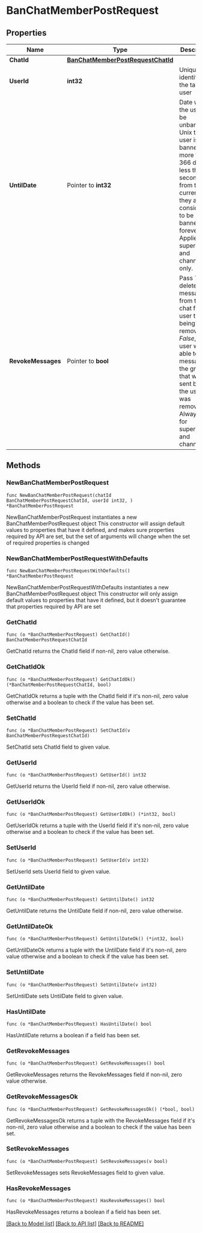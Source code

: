 # BanChatMemberPostRequest

## Properties

Name | Type | Description | Notes
------------ | ------------- | ------------- | -------------
**ChatId** | [**BanChatMemberPostRequestChatId**](BanChatMemberPostRequestChatId.md) |  | 
**UserId** | **int32** | Unique identifier of the target user | 
**UntilDate** | Pointer to **int32** | Date when the user will be unbanned; Unix time. If user is banned for more than 366 days or less than 30 seconds from the current time they are considered to be banned forever. Applied for supergroups and channels only. | [optional] 
**RevokeMessages** | Pointer to **bool** | Pass *True* to delete all messages from the chat for the user that is being removed. If *False*, the user will be able to see messages in the group that were sent before the user was removed. Always *True* for supergroups and channels. | [optional] 

## Methods

### NewBanChatMemberPostRequest

`func NewBanChatMemberPostRequest(chatId BanChatMemberPostRequestChatId, userId int32, ) *BanChatMemberPostRequest`

NewBanChatMemberPostRequest instantiates a new BanChatMemberPostRequest object
This constructor will assign default values to properties that have it defined,
and makes sure properties required by API are set, but the set of arguments
will change when the set of required properties is changed

### NewBanChatMemberPostRequestWithDefaults

`func NewBanChatMemberPostRequestWithDefaults() *BanChatMemberPostRequest`

NewBanChatMemberPostRequestWithDefaults instantiates a new BanChatMemberPostRequest object
This constructor will only assign default values to properties that have it defined,
but it doesn't guarantee that properties required by API are set

### GetChatId

`func (o *BanChatMemberPostRequest) GetChatId() BanChatMemberPostRequestChatId`

GetChatId returns the ChatId field if non-nil, zero value otherwise.

### GetChatIdOk

`func (o *BanChatMemberPostRequest) GetChatIdOk() (*BanChatMemberPostRequestChatId, bool)`

GetChatIdOk returns a tuple with the ChatId field if it's non-nil, zero value otherwise
and a boolean to check if the value has been set.

### SetChatId

`func (o *BanChatMemberPostRequest) SetChatId(v BanChatMemberPostRequestChatId)`

SetChatId sets ChatId field to given value.


### GetUserId

`func (o *BanChatMemberPostRequest) GetUserId() int32`

GetUserId returns the UserId field if non-nil, zero value otherwise.

### GetUserIdOk

`func (o *BanChatMemberPostRequest) GetUserIdOk() (*int32, bool)`

GetUserIdOk returns a tuple with the UserId field if it's non-nil, zero value otherwise
and a boolean to check if the value has been set.

### SetUserId

`func (o *BanChatMemberPostRequest) SetUserId(v int32)`

SetUserId sets UserId field to given value.


### GetUntilDate

`func (o *BanChatMemberPostRequest) GetUntilDate() int32`

GetUntilDate returns the UntilDate field if non-nil, zero value otherwise.

### GetUntilDateOk

`func (o *BanChatMemberPostRequest) GetUntilDateOk() (*int32, bool)`

GetUntilDateOk returns a tuple with the UntilDate field if it's non-nil, zero value otherwise
and a boolean to check if the value has been set.

### SetUntilDate

`func (o *BanChatMemberPostRequest) SetUntilDate(v int32)`

SetUntilDate sets UntilDate field to given value.

### HasUntilDate

`func (o *BanChatMemberPostRequest) HasUntilDate() bool`

HasUntilDate returns a boolean if a field has been set.

### GetRevokeMessages

`func (o *BanChatMemberPostRequest) GetRevokeMessages() bool`

GetRevokeMessages returns the RevokeMessages field if non-nil, zero value otherwise.

### GetRevokeMessagesOk

`func (o *BanChatMemberPostRequest) GetRevokeMessagesOk() (*bool, bool)`

GetRevokeMessagesOk returns a tuple with the RevokeMessages field if it's non-nil, zero value otherwise
and a boolean to check if the value has been set.

### SetRevokeMessages

`func (o *BanChatMemberPostRequest) SetRevokeMessages(v bool)`

SetRevokeMessages sets RevokeMessages field to given value.

### HasRevokeMessages

`func (o *BanChatMemberPostRequest) HasRevokeMessages() bool`

HasRevokeMessages returns a boolean if a field has been set.


[[Back to Model list]](../README.md#documentation-for-models) [[Back to API list]](../README.md#documentation-for-api-endpoints) [[Back to README]](../README.md)


